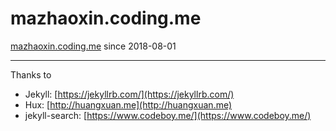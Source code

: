 # mazhaoxin.coding.me

[mazhaoxin.coding.me](http://mazhaoxin.coding.me) since 2018-08-01

-----------------

Thanks to

- Jekyll: [https://jekyllrb.com/](https://jekyllrb.com/)
- Hux: [http://huangxuan.me](http://huangxuan.me)
- jekyll-search: [https://www.codeboy.me/](https://www.codeboy.me/)

